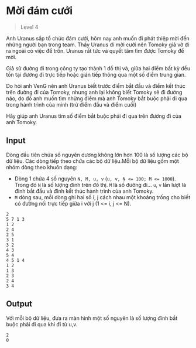 ﻿# Mời đám cưới
>
> Level 4

Anh Uranus sắp tổ chức đám cưới, hôm nay anh muốn đi phát thiệp mời đến những người bạn trong team.
Thấy Uranus đi mời cưới nên Tomoky giả vờ đi ra ngoài có việc để trốn.
Uranus rất tức và quyết tâm tìm được Tomoky để mời.

Giả sử đường đi trong công ty tạo thành 1 đồ thị và, giữa hai điểm bất kỳ đều tồn tại đường đi trực tiếp hoặc gián tiếp thông qua một số điểm trung gian.

Do hỏi anh VenG nên anh Uranus biết trước điểm bắt đầu và điểm kết thúc trên đường đi của Tomoky, nhưng anh lại không biết Tomoky sẽ đi đường nào, do đó anh muốn tìm những điểm mà anh Tomoky bắt buộc phải đi qua trong hành trình của mình (trừ điểm đầu và điểm cuối)

Hãy giúp anh Uranus tìm số điểm bắt buộc phải đi qua trên đường đi của anh Tomoky.

## Input

Dòng đầu tiên chứa số nguyên dương không lớn hơn 100 là số lượng các bộ dữ liệu.
Các dòng tiếp theo chứa các bộ dữ liệu.Mỗi bộ dữ liệu gồm một nhóm dòng theo khuôn dạng: 
- Dòng 1 chứa 4 số nguyên `N, M, u, v` (`u, v, N <= 100; M <= 1000`).
  Trong đó `N` là số lượng đỉnh trên đồ thị.
  `M` là số đường đi... `u`, `v` lần lượt là đỉnh bắt đầu và đỉnh kết thúc hành trình của anh Tomoky.
- `M` dòng  sau, mỗi dòng ghi hai số  i, j cách nhau một khoảng trống cho biết có đường nối trực tiếp giữa i với j (1 <= i, j <= N).

```
2
5 7 1 3
1 2
2 4
2 5
3 1
3 2
4 3
5 4
4 5 1 4
1 2
1 3
2 3
2 4
3 4
```

## Output

Với mỗi bộ dữ liệu, đưa ra màn hình một số nguyên là số lượng đỉnh bắt buộc phải đi qua khi đi từ u,v.

```
2
0
```